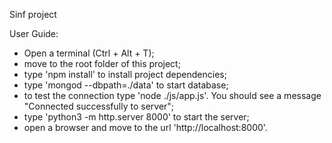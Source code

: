 Sinf project


User Guide:
* Open a terminal (Ctrl + Alt + T);
* move to the root folder of this project;
* type 'npm install' to install project dependencies;
* type 'mongod --dbpath=./data' to start database;
* to test the connection type 'node ./js/app.js'. You should see a message "Connected successfully to server";
* type 'python3 -m http.server 8000' to start the server;
* open a browser and move to the url 'http://localhost:8000'.
